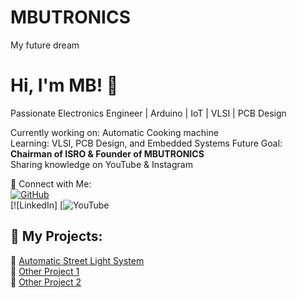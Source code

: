 # MBUTRONICS
My future dream
# Hi, I'm MB! 👋  
Passionate Electronics Engineer | Arduino | IoT | VLSI | PCB Design  

Currently working on: Automatic Cooking machine   
Learning: VLSI, PCB Design, and Embedded Systems
Future Goal: **Chairman of ISRO & Founder of MBUTRONICS**  
Sharing knowledge on YouTube & Instagram  

🔗 Connect with Me:  
[![GitHub](https://img.shields.io/badge/GitHub-000?style=for-the-badge&logo=github)](https://github.com/your-username)  
[![LinkedIn]
[![YouTube](https://youtube.com/@mb_uday?si=YdSDch3UzDYpIOTx)  

## 📌 My Projects:  
🔹 [Automatic Street Light System](https://github.com/your-username/Automatic-Street-Light-System)  
🔹 [Other Project 1](https://github.com/your-username/Other-Project)  
🔹 [Other Project 2](https://github.com/your-username/Other-Project)  
